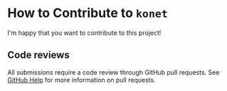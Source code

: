 # How to Contribute to `konet`

I'm happy that you want to contribute to this project!

## Code reviews

All submissions require a code review through GitHub pull requests. See
[GitHub Help](https://help.github.com/articles/about-pull-requests/) for more
information on pull requests.
